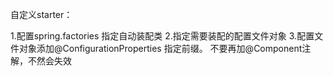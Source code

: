 自定义starter：

1.配置spring.factories 指定自动装配类
2.指定需要装配的配置文件对象
3.配置文件对象添加@ConfigurationProperties 指定前缀。 不要再加@Component注解，不然会失效